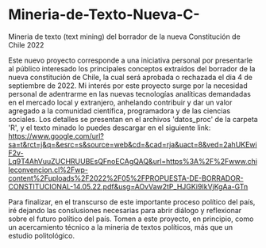 # Mineria-de-Texto-Nueva-C-
Mineria de texto (text mining) del borrador de la nueva Constitución de Chile 2022

Este nuevo proyecto corresponde a una iniciativa personal por presentarle al público interesado los principales conceptos extraídos del borrador 
de la nueva constitución de Chile, la cual será aprobada o rechazada el dia 4 de septiembre de 2022. Mi interés por este proyecto surge por la necesidad personal
de adentrarme en las nuevas tecnologías analíticas demandadas en el mercado local y extranjero, anhelando contribuir y dar un valor agregado a la comunidad 
científica, programadora y de las ciencias sociales. Los detalles se presentan en el archivos 'datos_proc' de la carpeta 'R', y el texto minado lo puedes descargar en el siguiente link: https://www.google.com/url?sa=t&rct=j&q=&esrc=s&source=web&cd=&cad=rja&uact=8&ved=2ahUKEwiF2v-Lq9T4AhVuuZUCHRUUBEsQFnoECAgQAQ&url=https%3A%2F%2Fwww.chileconvencion.cl%2Fwp-content%2Fuploads%2F2022%2F05%2FPROPUESTA-DE-BORRADOR-CONSTITUCIONAL-14.05.22.pdf&usg=AOvVaw2tP_HJGKi9IkVjKgAa-GTn 

Para finalizar, en el transcurso de este importante proceso político del país, iré dejando las conslusiones necesarias para abrir diálogo y reflexionar sobre el futuro político del país. Tomen a este proyecto, en principio, como un acercamiento técnico a la mineria de textos políticos, más que un estudio politológico.
